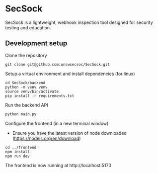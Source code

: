 # SecSock
SecSock is a lightweight, webhook inspection tool designed for security testing and education.

## Development setup
Clone the repository

```
git clone git@github.com:unswsecsoc/SecSock.git
```

Setup a virtual environment and install dependencies (for linux)

```
cd SecSock/backend
python -m venv venv
source venv/bin/activate
pip install -r requirements.txt
```

Run the backend API

```
python main.py
```

Configure the frontend (in a new terminal window)
 - Ensure you have the latest version of node downloaded (https://nodejs.org/en/download)

```
cd ../frontend
npm install
npm run dev
```

The frontend is now running at http://localhost:5173
